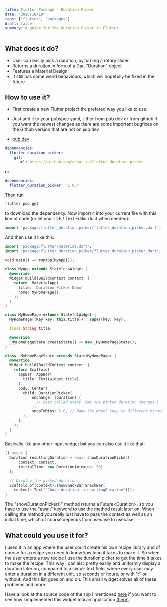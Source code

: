 ```yaml
---
title: Flutter Package - Duration Picker
date: "2020/10/19"
tags: ["flutter", "packages"]
draft: false
summary: A guide for the Duration Picker in Flutter
---
```


<TOCInline toc={props.toc} asDisclosure toHeading={3} />

## What does it do?

- User can easily pick a duration, by turning a rotary slider
- Returns a duration in form of a Dart "Duration" object
- Features a Material Design
- It still has some weird behaviours, which will hopefully be fixed in the future

## How to use it?

- First create a new Flutter project the prefered way you like to use.

- Just add it to your pubspec.yaml, either from pub.dev or from github if you want the newest changes as there are some important bugfixes on the Github version that are not on pub.dev

- [pub.dev](https://pub.dev/packages/flutter_duration_picker)

```yaml
dependencies:
  flutter_duration_picker:
    git:
      url: https://github.com/cdharris/flutter_duration_picker
```

or

```yaml
dependencies:
  flutter_duration_picker: ^1.0.4
```

Then run

```sh
flutter pub get
```

to download the dependency.
Now import it into your current file with this line of code (or let your IDE / Text Editor do it when needed):

```dart
import 'package:flutter_duration_picker/flutter_duration_picker.dart';
```

And then use it like this:

```dart:main.dart
import 'package:flutter/material.dart';
import 'package:flutter_duration_picker/flutter_duration_picker.dart';

void main() => runApp(MyApp());

class MyApp extends StatelessWidget {
  @override
  Widget build(BuildContext context) {
    return  MaterialApp(
      title: 'Duration Picker Demo',
      home: MyHomePage(),
    );
  }
}

class MyHomePage extends StatefulWidget {
  MyHomePage({Key key, this.title}) : super(key: key);

  final String title;

  @override
  _MyHomePageState createState() => new _MyHomePageState();
}

class _MyHomePageState extends State<MyHomePage> {
  @override
  Widget build(BuildContext context) {
    return Scaffold(
      appBar: AppBar(
        title: Text(widget.title),
      ),
      body: Center(
        child: DurationPicker(
            onChange: (duration) {
              // Gets called every time the picked duration changes | "duration" parameter is of type "Duration" and contains the current duration
            },
            snapToMins: 5.0, // Make the wheel snap to different minute - intervals
        ),
      ),
    );
  }
}

```

Basically like any other input widget but you can also use it like that:

```dart
() async {
  Duration resultingDuration = await showDurationPicker(
      context: context,
      initialTime: new Duration(minutes: 30),
  );

  // Display the picked duration
  Scaffold.of(context).showSnackBar(SnackBar(
    content: Text("Chose duration: $resultingDuration")));
}
```

The "showDurationPicker()" method returns a Future&lt;Duration&gt;, so you have to use the "await" keyword to use the method result later on.
When calling the method you really just have to pass the context as well as an initial time, which of course depends from usecase to usecase.

## What could you use it for?

I used it in an app where the user could create his own recipe library and of course for a recipe you need to know how long it takes to make it. So when the user enters a new recipe I use the duration picker to get the time it takes to make the recipe. This way I can also pretty easily and uniformly display a duration later on, compared to a simple text field, where every user may enter a duration in a different unit, so seconds or hours, or with ":" or without. And this list goes on and on. This small widget solves all of these problems and more.

Have a look at the source code of the app I mentioned [here](https://github.com/ecrax/recipe_library) if you want to see how I implemented this widget into an application [(here)](https://github.com/ecrax/recipe_library/blob/97c2edadbef63a21799a9023bce2856245058f46/lib/screens/add_recipe_screen.dart#L286).
